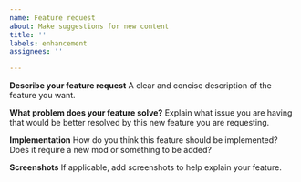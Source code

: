 ```yaml
---
name: Feature request
about: Make suggestions for new content
title: ''
labels: enhancement
assignees: ''

---
```


**Describe your feature request**
A clear and concise description of the feature you want.

**What problem does your feature solve?**
Explain what issue you are having that would be better resolved by this new feature you are requesting.

**Implementation**
How do you think this feature should be implemented? Does it require a new mod or something to be added?

**Screenshots**
If applicable, add screenshots to help explain your feature.
